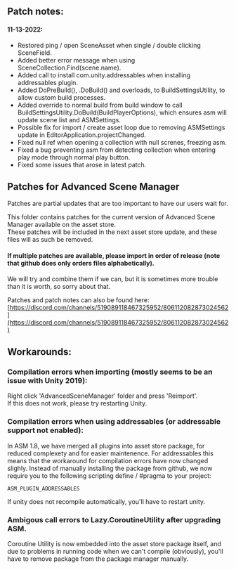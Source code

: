 ## Patch notes:
#### 11-13-2022:
- Restored ping / open SceneAsset when single / double clicking SceneField.
- Added better error message when using SceneCollection.Find(scene.name).
- Added call to install com.unity.addressables when installing addressables plugin.
- Added DoPreBuild(), .DoBuild() and overloads, to BuildSettingsUtility, to allow custom build processes.
- Added override to normal build from build window to call BuildSettingsUtility.DoBuild(BuildPlayerOptions), which ensures asm will update scene list and ASMSettings.
- Possible fix for import / create asset loop due to removing ASMSettings update in EditorApplication.projectChanged. 
- Fixed null ref when opening a collection with null screnes, freezing asm.
- Fixed a bug preventing asm from detecting collection when entering play mode through normal play button.
- Fixed some issues that arose in latest patch.

## Patches for Advanced Scene Manager

Patches are partial updates that are too important to have our users wait for.

This folder contains patches for the current version of Advanced Scene Manager available on the asset store.\
These patches will be included in the next asset store update, and these files will as such be removed.

#### If multiple patches are available, please import in order of release (note that github does only orders files alphabetically).
We will try and combine them if we can, but it is sometimes more trouble than it is worth, so sorry about that.

Patches and patch notes can also be found here:\
[https://discord.com/channels/519089118467325952/806112082873024562](https://discord.com/channels/519089118467325952/806112082873024562)

## Workarounds:
### Compilation errors when importing (mostly seems to be an issue with Unity 2019):
Right click 'AdvancedSceneManager' folder and press 'Reimport'.<br/>
If this does not work, please try restarting Unity.

### Compilation errors when using addressables (or addressable support not enabled):
In ASM 1.8, we have merged all plugins into asset store package, for reduced complexety and for easier maintenence. For addressables this means that the workaround for compilation errors have now changed slighly. Instead of manually installing the package from github, we now require you to the following scripting define / #pragma to your project:

```ASM_PLUGIN_ADDRESSABLES```

If unity does not recompile automatically, you'll have to restart unity.

### Ambigous call errors to Lazy.CoroutineUtility after upgrading ASM.
  Coroutine Utility is now embedded into the asset store package itself, and due to problems in running code when we can't compile (obviously), you'll have to remove package from the package manager manually.
  

